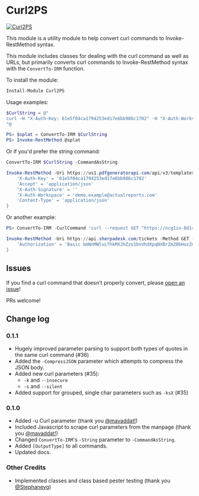 # Curl2PS

[![Curl2PS](https://img.shields.io/powershellgallery/v/Curl2PS.svg?style=flat-square&label=Curl2PS "Curl2PS")](https://www.powershellgallery.com/packages/Curl2PS/)

This module is a utility module to help convert curl commands to Invoke-RestMethod syntax.

This module includes classes for dealing with the curl command as well as URLs, but primarily converts curl commands to Invoke-RestMethod syntax with the ```ConvertTo-IRM``` function.

To install the module:

```powershell
Install-Module Curl2PS
```

Usage examples:

```powershell
$CurlString = @"
curl -H "X-Auth-Key: 61e5f04ca1794253ed17e6bb986c1702" -H "X-Auth-Workspace: demo.example@actualreports.com" -H "X-Auth-Signature: " -H "Content-Type: application/json" -H "Accept: application/json" -X GET https://us1.pdfgeneratorapi.com/api/v3/templates
"@

PS> $splat = ConvertTo-IRM $CurlString
PS> Invoke-RestMethod @splat
```

Or if you'd prefer the string command:

```powershell
ConvertTo-IRM $CurlString -CommandAsString

Invoke-RestMethod -Uri https://us1.pdfgeneratorapi.com/api/v3/templates -Method GET -Headers @{
    'X-Auth-Key' = '61e5f04ca1794253ed17e6bb986c1702'
    'Accept' = 'application/json'
    'X-Auth-Signature' = ''
    'X-Auth-Workspace' = 'demo.example@actualreports.com'
    'Content-Type' = 'application/json'
}
```

Or another example:

```powershell
PS> ConvertTo-IRM -CurlCommand 'curl --request GET "https://ncg1in-8d1rag:5nuauzj5pkfftlz3fmyksmyhat6j35kf@api.sherpadesk.com/tickets?status=open,onhold&role=user&limit=6&format=json"  --data ""' -CommandAsString

Invoke-RestMethod -Uri https://api.sherpadesk.com/tickets -Method GET -Headers @{
    'Authorization' = 'Basic bmNnMWluLThkMXJhZzo1bnVhdXpqNXBrZmZ0bHozZm15a3NteWhhdDZqMzVrZg=='
}
```

## Issues

If you find a curl command that doesn't properly convert, please [open an issue](./../../issues)!

PRs welcome!

## Change log

### 0.1.1

- Hugely improved parameter parsing to support both types of quotes in the same curl command (#36)
- Added the `-CompressJSON` parameter which attempts to compress the JSON body.
- Added new curl parameters (#35):
  - `-k` and `--insecure`
  - `-s` and `--silent`
- Added support for grouped, single char parameters such as `-ksX` (#35)

### 0.1.0 

- Added -u Curl parameter (thank you [@mavaddat!](https://github.com/mavaddat))
- Included Javascript to scrape curl parameters from the manpage (thank you [@mavaddat!](https://github.com/mavaddat))
- Changed `ConvertTo-IRM`'s `-String` parameter to `-CommandAsString`.
- Added `[OutputType]` to all commands.
- Updated docs.

### Other Credits

- Implemented classes and class based pester testing (thank you [@Stephanevg](https://github.com/Stephanevg))